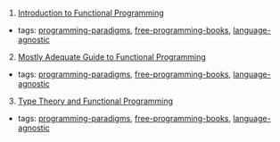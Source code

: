 1. [Introduction to Functional Programming](http://www.cl.cam.ac.uk/teaching/Lectures/funprog-jrh-1996/)
  * tags: [programming-paradigms](tags/programming-paradigms.md), [free-programming-books](tags/free-programming-books.md), [language-agnostic](tags/language-agnostic.md)
2. [Mostly Adequate Guide to Functional Programming](https://www.gitbook.com/book/drboolean/mostly-adequate-guide/details)
  * tags: [programming-paradigms](tags/programming-paradigms.md), [free-programming-books](tags/free-programming-books.md), [language-agnostic](tags/language-agnostic.md)
3. [Type Theory and Functional Programming](https://www.cs.kent.ac.uk/people/staff/sjt/TTFP/)
  * tags: [programming-paradigms](tags/programming-paradigms.md), [free-programming-books](tags/free-programming-books.md), [language-agnostic](tags/language-agnostic.md)
